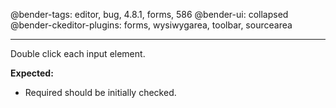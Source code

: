 @bender-tags: editor, bug, 4.8.1, forms, 586
@bender-ui: collapsed
@bender-ckeditor-plugins: forms, wysiwygarea, toolbar, sourcearea

----

Double click each input element.

**Expected:**
* Required should be initially checked.
